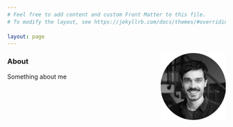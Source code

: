 ```yaml
---
# Feel free to add content and custom Front Matter to this file.
# To modify the layout, see https://jekyllrb.com/docs/themes/#overriding-theme-defaults

layout: page
---
```

<!-- Google tag (gtag.js) -->
<script async src="https://www.googletagmanager.com/gtag/js?id=G-NCG60VZ1HG"></script>
<script>
  window.dataLayer = window.dataLayer || [];
  function gtag(){dataLayer.push(arguments);}
  gtag('js', new Date());

  gtag('config', 'G-NCG60VZ1HG');
</script>

<img style="float: right;" src="/assets/images/me_bw.png" width="150">

### About
Something about me

